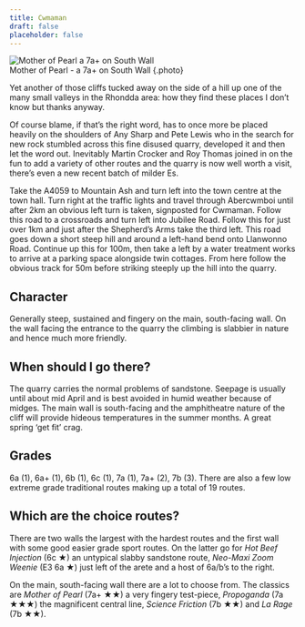 ```yaml
---
title: Cwmaman
draft: false
placeholder: false
---
```



![Mother of Pearl a 7a+ on South Wall](/img/south-wales/south-east-sandstone/Mother-of-Pearl-2.jpg)  
Mother of Pearl - a 7a+ on South Wall
{.photo}

Yet another of those cliffs tucked away on the side of a hill up one of the many small valleys in the Rhondda area: how they find these places I don’t know but thanks anyway.

Of course blame, if that’s the right word, has to once more be placed heavily on the shoulders of Any Sharp and Pete Lewis who in the search for new rock stumbled across this fine disused quarry, developed it and then let the word out. Inevitably Martin Crocker and Roy Thomas joined in on the fun to add a variety of other routes and the quarry is now well worth a visit, there’s even a new recent batch of milder Es.

Take the A4059 to Mountain Ash and turn left into the town centre at the town hall. Turn right at the traffic lights and travel through Abercwmboi until after 2km an obvious left turn is taken, signposted for Cwmaman. Follow this road to a crossroads and turn left into Jubilee Road. Follow this for just over 1km and just after the Shepherd’s Arms take the third left. This road goes down a short steep hill and around a left-hand bend onto Llanwonno Road. Continue up this for 100m, then take a left by a water treatment works to arrive at a parking space alongside twin cottages. From here follow the obvious track for 50m before striking steeply up the hill into the quarry.

## Character

Generally steep, sustained and fingery on the main, south-facing wall. On the wall facing the entrance to the quarry the climbing is slabbier in nature and hence much more friendly.

## When should I go there?

The quarry carries the normal problems of sandstone. Seepage is usually until about mid April and is best avoided in humid weather because of midges. The main wall is south-facing and the amphitheatre nature of the cliff will provide hideous temperatures in the summer months. A great spring ‘get fit’ crag.

## Grades

6a (1), 6a+ (1), 6b (1), 6c (1), 7a (1), 7a+ (2), 7b (3). There are also a few low extreme grade traditional routes making up a total of 19 routes.

## Which are the choice routes?

There are two walls the largest with the hardest routes and the first wall with some good easier grade sport routes. On the latter go for _Hot Beef Injection_ (6c ★) an untypical slabby sandstone route, _Neo-Maxi Zoom Weenie_ (E3 6a ★) just left of the arete and a host of 6a/b’s to the right.

On the main, south-facing wall there are a lot to choose from. The classics are _Mother of Pearl_ (7a+ ★★) a very fingery test-piece, _Propoganda_ (7a ★★★) the magnificent central line, _Science Friction_ (7b ★★) and _La Rage_ (7b ★★).



